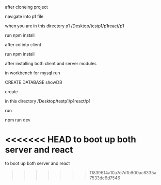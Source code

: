 after cloneing project

navigate into p1 file


when you are in this directory p1
/Desktop/testp1/p1react/p1



run npm install


after cd into client 

run npm install


after installing both client and server modules


in workbench for mysql run 

CREATE DATABASE showDB  

create 

in this directory 
/Desktop/testp1/p1react/p1

run

npm run dev 

<<<<<<< HEAD
to boot up both server and react 
=======
to boot up both server and react 
>>>>>>> 11839614a10a7e7d1b800ac8335a7533dc6d7546
